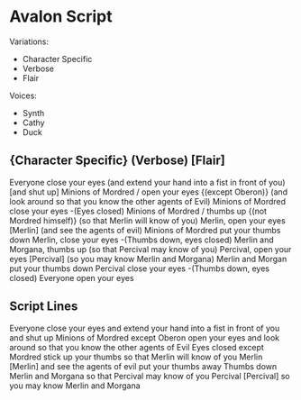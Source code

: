 # Avalon Script

Variations:

- Character Specific
- Verbose
- Flair

Voices:

- Synth
- Cathy
- Duck

## {Character Specific} (Verbose) [Flair]

Everyone close your eyes
  (and extend your hand into a fist in front of you)
  [and shut up]
Minions of Mordred / open your eyes
  {(except Oberon)}
  (and look around so that you know the other agents of Evil)
Minions of Mordred close your eyes
  -(Eyes closed)
Minions of Mordred / thumbs up
  {(not Mordred himself)}
  (so that Merlin will know of you)
Merlin, open your eyes
  [Merlin]
  (and see the agents of evil)
Minions of Mordred put your thumbs down
Merlin, close your eyes
  -(Thumbs down, eyes closed)
Merlin and Morgana, thumbs up (so that Percival may know of you)
Percival, open your eyes
  [Percival]
  (so you may know Merlin and Morgana)
Merlin and Morgan put your thumbs down
Percival close your eyes
  -(Thumbs down, eyes closed)
Everyone open your eyes

## Script Lines

Everyone
close your eyes
and extend your hand into a fist in front of you
and shut up
Minions of Mordred
except Oberon
open your eyes
and look around so that you know the other agents of Evil
Eyes closed
except Mordred
stick up your thumbs
so that Merlin will know of you
Merlin [Merlin]
and see the agents of evil
put your thumbs away
Thumbs down
Merlin and Morgana
so that Percival may know of you
Percival [Percival]
so you may know Merlin and Morgana
